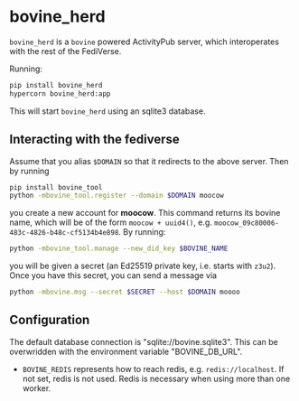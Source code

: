 # bovine_herd

`bovine_herd` is a `bovine` powered ActivityPub server, which interoperates with the rest of the FediVerse.

Running:

```bash
pip install bovine_herd
hypercorn bovine_herd:app
```

This will start `bovine_herd` using an sqlite3 database.

## Interacting with the fediverse

Assume that you alias `$DOMAIN` so that it redirects to the above server. Then by running

```bash
pip install bovine_tool
python -mbovine_tool.register --domain $DOMAIN moocow
```

you create a new account for __moocow__. This command returns its bovine name, which will be of the form `moocow + uuid4()`, e.g. `moocow_09c80006-483c-4826-b48c-cf5134b4e898`. By running:

```bash
python -mbovine_tool.manage --new_did_key $BOVINE_NAME
```

you will be given a secret (an Ed25519 private key, i.e. starts with `z3u2`). Once you have this secret, you can send a message via

```bash
python -mbovine.msg --secret $SECRET --host $DOMAIN moooo
```

## Configuration

The default database connection is "sqlite://bovine.sqlite3". This can be overwridden with the environment variable "BOVINE_DB_URL".

- `BOVINE_REDIS` represents how to reach redis, e.g. `redis://localhost`. If not set, redis is not used. Redis is necessary when using more than one worker.
